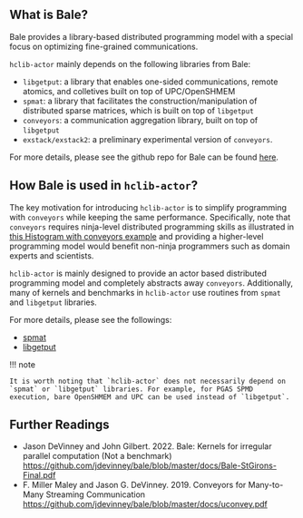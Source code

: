 ## What is Bale?

Bale provides a library-based distributed programming model with a special focus on optimizing fine-grained communications. 

`hclib-actor` mainly depends on the following libraries from Bale:

- `libgetput`: a library that enables one-sided communications, remote atomics, and colletives built on top of UPC/OpenSHMEM
- `spmat`: a library that facilitates the construction/manipulation of distributed sparse matrices, which is built on top of `libgetput`
- `conveyors`: a communication aggregation library, built on top of `libgetput`
- `exstack/exstack2`: a preliminary experimental version of `conveyors`.  

For more details, please see the github repo for Bale can be found [here](https://github.com/jdevinney/bale).

## How Bale is used in `hclib-actor`?

The key motivation for introducing `hclib-actor` is to simplify programming with `conveyors` while keeping the same performance. Specifically, note that `conveyors` requires ninja-level distributed programming skills as illustrated in [this Histogram with conveyors example](https://github.com/jdevinney/bale/blob/master/src/bale_classic/apps/histo_src/histo_conveyor.upc) and providing a higher-level programming model would benefit non-ninja programmers such as domain experts and scientists.

`hclib-actor` is mainly designed to provide an actor based distributed programming model and completely abstracts away `conveyors`. Additionally, many of kernels and benchmarks in `hclib-actor` use routines from `spmat` and `libgetput` libraries. 

For more details, please see the followings:

* [spmat](spmat.md)
* [libgetput](libgetput.md)

!!! note
   
    It is worth noting that `hclib-actor` does not necessarily depend on `spmat` or `libgetput` libraries. For example, for PGAS SPMD execution, bare OpenSHMEM and UPC can be used instead of `libgetput`. 

## Further Readings

- Jason DeVinney and John Gilbert. 2022. Bale: Kernels for irregular parallel computation (Not a benchmark) <https://github.com/jdevinney/bale/blob/master/docs/Bale-StGirons-Final.pdf>
- F. Miller Maley and Jason G. DeVinney. 2019. Conveyors for Many-to-Many Streaming Communication <https://github.com/jdevinney/bale/blob/master/docs/uconvey.pdf>

